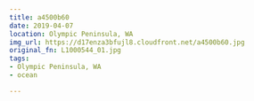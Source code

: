 ```yaml
---
title: a4500b60
date: 2019-04-07
location: Olympic Peninsula, WA
img_url: https://d17enza3bfujl8.cloudfront.net/a4500b60.jpg
original_fn: L1000544_01.jpg
tags:
- Olympic Peninsula, WA
- ocean

---
```

